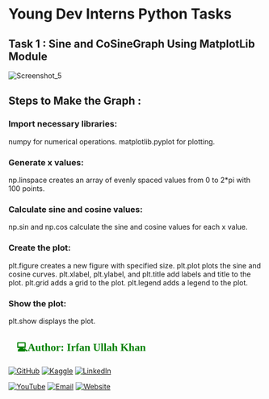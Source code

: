 # Young Dev Interns Python Tasks
## Task 1 :  **Sine and CoSineGraph Using MatplotLib Module**

![Screenshot_5](https://github.com/user-attachments/assets/f93974aa-e873-4132-92ba-8fc8af56d39f)

## Steps to Make the Graph :

### Import necessary libraries:

numpy for numerical operations.
matplotlib.pyplot for plotting.

### Generate x values:

np.linspace creates an array of evenly spaced values from 0 to 2*pi with 100 points.

### Calculate sine and cosine values:

np.sin and np.cos calculate the sine and cosine values for each x value.

### Create the plot:

plt.figure creates a new figure with specified size.
plt.plot plots the sine and cosine curves.
plt.xlabel, plt.ylabel, and plt.title add labels and title to the plot.
plt.grid adds a grid to the plot.
plt.legend adds a legend to the plot.

### Show the plot:

plt.show displays the plot.

<h2 style="font-family: 'poppins'; font-weight: bold; color: Green;">👨💻Author: Irfan Ullah Khan</h2>

[![GitHub](https://img.shields.io/badge/GitHub-Profile-blue?style=for-the-badge&logo=github)](https://github.com/programmarself) 
[![Kaggle](https://img.shields.io/badge/Kaggle-Profile-blue?style=for-the-badge&logo=kaggle)](https://www.kaggle.com/programmarself) 
[![LinkedIn](https://img.shields.io/badge/LinkedIn-Profile-blue?style=for-the-badge&logo=linkedin)](https://www.linkedin.com/in/irfan-ullah-khan-4a2871208/)  

[![YouTube](https://img.shields.io/badge/YouTube-Profile-red?style=for-the-badge&logo=youtube)](https://www.youtube.com/@irfanullahkhan7748) 
[![Email](https://img.shields.io/badge/Email-Contact%20Me-red?style=for-the-badge&logo=email)](mailto:programmarself@gmail.com)
[![Website](https://img.shields.io/badge/Website-Contact%20Me-red?style=for-the-badge&logo=website)](https://flowcv.me/ikm)
